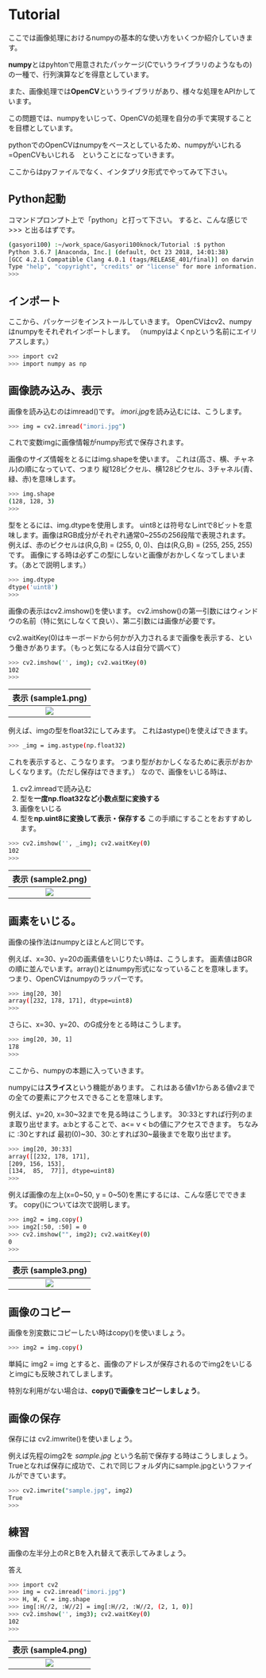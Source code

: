 # Tutorial

ここでは画像処理におけるnumpyの基本的な使い方をいくつか紹介していきます。

**numpy**とはpyhtonで用意されたパッケージ(Cでいうライブラリのようなもの)の一種で、行列演算などを得意としています。

また、画像処理では**OpenCV**というライブラリがあり、様々な処理をAPIかしています。

この問題では、numpyをいじって、OpenCVの処理を自分の手で実現することを目標としています。

pythonでのOpenCVはnumpyをベースとしているため、numpyがいじれる=OpenCVもいじれる　ということになっていきます。


ここからはpyファイルでなく、インタプリタ形式でやってみて下さい。


## Python起動

コマンドプロンプト上で「python」と打って下さい。
すると、こんな感じで >>> と出るはずです。

```bash
(gasyori100) :~/work_space/Gasyori100knock/Tutorial :$ python
Python 3.6.7 |Anaconda, Inc.| (default, Oct 23 2018, 14:01:38) 
[GCC 4.2.1 Compatible Clang 4.0.1 (tags/RELEASE_401/final)] on darwin
Type "help", "copyright", "credits" or "license" for more information.
>>> 
```
## インポート

ここから、パッケージをインストールしていきます。
OpenCVはcv2、numpyはnumpyをそれぞれインポートします。
（numpyはよくnpという名前にエイリアスします。）

```bash
>>> import cv2
>>> import numpy as np
```

## 画像読み込み、表示

画像を読み込むのはimread()です。
*imori.jpg*を読み込むには、こうします。

```bash
>>> img = cv2.imread("imori.jpg")
```

これで変数imgに画像情報がnumpy形式で保存されます。

画像のサイズ情報をとるにはimg.shapeを使います。
これは(高さ、横、チャネル)の順になっていて、つまり 縦128ピクセル、横128ピクセル、3チャネル(青、緑、赤)を意味します。

```bash
>>> img.shape
(128, 128, 3)
>>>
```

型をとるには、img.dtypeを使用します。
uint8とは符号なしintで8ビットを意味します。画像はRGB成分がそれぞれ通常0~255の256段階で表現されます。
例えば、赤のピクセルは(R,G,B) = (255, 0, 0)、白は(R,G,B) = (255, 255, 255)です。
画像にする時は必ずこの型にしないと画像がおかしくなってしまいます。（あとで説明します。）

```bash
>>> img.dtype
dtype('uint8')
>>>
```

画像の表示はcv2.imshow()を使います。
cv2.imshow()の第一引数にはウィンドウの名前（特に気にしなくて良い）、第二引数には画像が必要です。

cv2.waitKey(0)はキーボードから何かが入力されるまで画像を表示する、という働きがあります。（もっと気になる人は自分で調べて）

```bash
>>> cv2.imshow('', img); cv2.waitKey(0)
102
>>> 
```

|表示 (sample1.png)|
|:---:|
|![](sample1.png)|


例えば、imgの型をfloat32にしてみます。
これはastype()を使えばできます。

```bash
>>> _img = img.astype(np.float32)
```

これを表示すると、こうなります。
つまり型がおかしくなるために表示がおかしくなります。（ただし保存はできます。）
なので、画像をいじる時は、
1. cv2.imreadで読み込む
2. 型を**一度np.float32など小数点型に変換する**
3. 画像をいじる
4. 型を**np.uint8に変換して表示・保存する**
この手順にすることをおすすめします。

```bash
>>> cv2.imshow('', _img); cv2.waitKey(0)
102
>>>
```
|表示 (sample2.png)|
|:---:|
|![](sample2.png)|

## 画素をいじる。

画像の操作法はnumpyとほとんど同じです。

例えば、x=30、y=20の画素値をいじりたい時は、こうします。
画素値はBGRの順に並んでいます。array()とはnumpy形式になっていることを意味します。つまり、OpenCVはnumpyのラッパーです。

```bash
>>> img[20, 30]
array([232, 178, 171], dtype=uint8)
>>> 
```

さらに、x=30、y=20、のG成分をとる時はこうします。

```bash
>>> img[20, 30, 1]
178
>>> 
```

ここから、numpyの本題に入っていきます。

numpyには**スライス**という機能があります。
これはある値v1からある値v2までの全ての要素にアクセスできることを意味します。

例えば、y=20, x=30~32までを見る時はこうします。
30:33とすれば行列のまま取り出せます。a:bとすることで、a<= v < bの値にアクセスできます。
ちなみに :30とすれば 最初(0)~30、30:とすれば30~最後までを取り出せます。

```bash
>>> img[20, 30:33]
array([[232, 178, 171],
[209, 156, 153],
[134,  85,  77]], dtype=uint8)
>>> 
```

例えば画像の左上(x=0~50, y = 0~50)を黒にするには、こんな感じでできます。
copy()については次で説明します。

```bash
>>> img2 = img.copy()
>>> img2[:50, :50] = 0
>>> cv2.imshow("", img2); cv2.waitKey(0)
0
>>>
```

|表示 (sample3.png)|
|:---:|
|![](sample3.png)|


## 画像のコピー

画像を別変数にコピーしたい時はcopy()を使いましょう。

```bash
>>> img2 = img.copy()
```

単純に img2 = img とすると、画像のアドレスが保存されるのでimg2をいじるとimgにも反映されてしまします。

特別な利用がない場合は、**copy()で画像をコピーしましょう**。

## 画像の保存

保存には cv2.imwrite()を使いましょう。

例えば先程のimg2を *sample.jpg* という名前で保存する時はこうしましょう。
Trueとなれば保存に成功で、これで同じフォルダ内にsample.jpgというファイルができています。

```bash
>>> cv2.imwrite("sample.jpg", img2)
True
>>>
```

## 練習

画像の左半分上のRとBを入れ替えて表示してみましょう。

答え
 
```bash
>>> import cv2
>>> img = cv2.imread("imori.jpg")
>>> H, W, C = img.shape
>>> img[:H//2, :W//2] = img[:H//2, :W//2, (2, 1, 0)]
>>> cv2.imshow('', img3); cv2.waitKey(0)
102
>>> 
```

|表示 (sample4.png)|
|:---:|
|![](sample4.png)|
